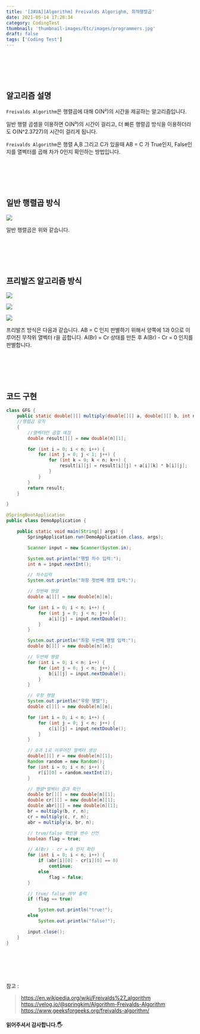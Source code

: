 ```yaml
---
title: '[JAVA][Algorithm] Freivalds Algorighm, 최적행렬곱'
date: 2021-05-14 17:28:34
category: CodingTest
thumbnail: 'thumbnail-images/Etc/images/programmers.jpg'
draft: false
tags: ['Coding Test']
---
```


<br>
<br>
<br>
<br>

## 알고리즘 설명

`Freivalds Algorithm`은 행렬곱에 대해 O(N²)의 시간을 제공하는 알고리즘입니다. <br>

일반 행렬 곱셈을 이용하면 O(N³)의 시간이 걸리고,
더 빠른 행렬곱 방식을 이용하더라도 O(N^2.3727)의 시간이 걸리게 됩니다.

`Freivalds Algorithm`은 행렬 A,B 그리고 C가 있을때 AB = C 가 True인지, False인지를 열벡터를 곱해 차가 0인지 확인하는 방법입니다.

<br>
<br>
<br>
<br>

## 일반 행렬곱 방식

![](./images/FA1.png)

일반 행렬곱은 위와 같습니다.

<br>
<br>
<br>
<br>

## 프리발즈 알고리즘 방식

![](./images/FA2.png)

![](./images/FA3.png)

![](./images/FA4.png)

프리발즈 방식은 다음과 같습니다.
AB = C 인지 판별하기 위해서 양쪽에 1과 0으로 이루어진 무작위 열벡터 r을 곱합니다.
A(Br) = Cr 상태를 만든 후
A(Br) - Cr = 0 인지를 판별합니다.

<br>
<br>
<br>
<br>

## 코드 구현

```JAVA
class GFG {
    public static double[][] multiply(double[][] a, double[][] b, int n)
    //행렬곱 로직
    {
        //열벡터만 곱할 예정
        double result[][] = new double[n][1];

        for (int i = 0; i < n; i++) {
            for (int j = 0; j < 1; j++) {
                for (int k = 0; k < n; k++) {
                    result[i][j] = result[i][j] + a[i][k] * b[i][j];
                }
            }
        }
        return result;
    }

}

@SpringBootApplication
public class DemoApplication {

    public static void main(String[] args) {
        SpringApplication.run(DemoApplication.class, args);

        Scanner input = new Scanner(System.in);

        System.out.println("행렬 차수 입력:");
        int n = input.nextInt();

        // 차수입력
        System.out.println("좌항 첫번째 행렬 입력:");

        // 첫번째 행렬
        double a[][] = new double[n][n];

        for (int i = 0; i < n; i++) {
            for (int j = 0; j < n; j++) {
                a[i][j] = input.nextDouble();
            }
        }

        System.out.println("좌항 두번째 행렬 입력:");
        double b[][] = new double[n][n];

        // 두번째 행렬
        for (int i = 0; i < n; i++) {
            for (int j = 0; j < n; j++) {
                b[i][j] = input.nextDouble();
            }
        }

        // 우항 행렬
        System.out.println("우항 행렬");
        double c[][] = new double[n][n];

        for (int i = 0; i < n; i++) {
            for (int j = 0; j < n; j++) {
                c[i][j] = input.nextDouble();
            }
        }

        // 0과 1로 이루어진 열벡터 생성
        double[][] r = new double[n][1];
        Random random = new Random();
        for (int i = 0; i < n; i++) {
            r[i][0] = random.nextInt(2);
        }

        // 행렬*열벡터 결과 확인
        double br[][] = new double[n][1];
        double cr[][] = new double[n][1];
        double abr[][] = new double[n][1];
        br = multiply(b, r, n);
        cr = multiply(c, r, n);
        abr = multiply(a, br, n);

        // true/false 확인용 변수 선언
        boolean flag = true;

        // A(Br) - cr = 0 인지 확인
        for (int i = 0; i < n; i++) {
            if (abr[i][0] - cr[i][0] == 0)
                continue;
            else
                flag = false;
        }

        // true/ false 여부 출력
        if (flag == true)

            System.out.println("true!");
        else
            System.out.println("false!");

        input.close();
    }
}
```

<br>
<br>
<br>
<br>

참고 :

> https://en.wikipedia.org/wiki/Freivalds%27_algorithm <br> https://velog.io/@springkim/Algorithm-Freivalds-Algorithm <br> https://www.geeksforgeeks.org/freivalds-algorithm/

#### 읽어주셔서 감사합니다.🖐

